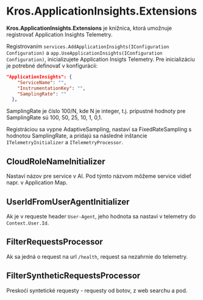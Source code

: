 # Kros.ApplicationInsights.Extensions

**Kros.ApplicationInsights.Extensions** je knižnica, ktorá umožnuje registrovať Application Insights Telemetry.


Registrovaním `services.AddApplicationInsights(IConfiguration Configuration)` a `app.UseApplicationInsights(IConfiguration Configuration)`,
inicializujete Application Insigts Telemetry. Pre inicializáciu je potrebné definovať v konfigurácii:

```Json
"ApplicationInsights": {
    "ServiceName": "",
    "InstrumentationKey": "",
    "SamplingRate": ""
  },
```

SamplingRate je číslo 100/N, kde N je integer, t.j. prípustné hodnoty pre SamplingRate sú 100, 50, 25, 10, 1, 0,1.

Registráciou sa vypne AdaptiveSampling, nastaví sa FixedRateSampling s hodnotou SamplingRate, a pridajú sa následné inštancie `ITelemetryInitializer` a `ITelemetryProcessor`.


## CloudRoleNameInitializer

Nastaví názov pre service v AI. Pod týmto názvom môžeme service vidieť napr. v Application Map.

## UserIdFromUserAgentInitializer

Ak je v requeste header `User-Agent`, jeho hodnota sa nastaví v telemetry do `Context.User.Id`.


## FilterRequestsProcessor

Ak sa jedná o request na url `/health`, request sa nezahrnie do telemetry.

## FilterSyntheticRequestsProcessor

Preskoćí syntetické requesty - requesty od botov, z web searchu a pod.